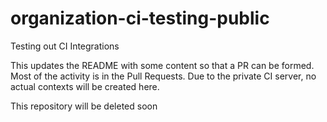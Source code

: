 # organization-ci-testing-public
Testing out CI Integrations

This updates the README with some content so that a PR can be formed. Most of the activity is in the Pull Requests.
Due to the private CI server, no actual contexts will be created here.

This repository will be deleted soon
